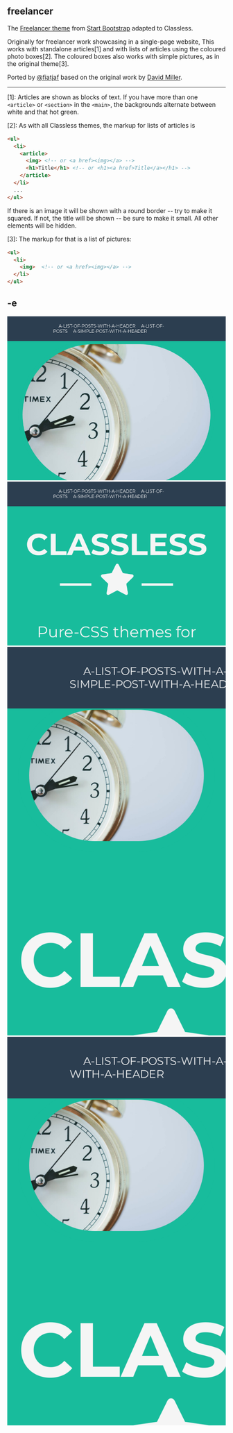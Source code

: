 ## freelancer

The [Freelancer theme](http://startbootstrap.com/template-overviews/freelancer/) from [Start Bootstrap](http://startbootstrap.com/) adapted to Classless.

Originally for freelancer work showcasing in a single-page website, This works with standalone articles[1] and with lists of articles using the coloured photo boxes[2]. The coloured boxes also works with simple pictures, as in the original theme[3].

Ported by [@fiatjaf](https://github.com/fiatjaf) based on the original work by [David Miller](http://davidmiller.io/).

---

[1]: Articles are shown as blocks of text. If you have more than one `<article>` or `<section>` in the `<main>`, the backgrounds alternate between white and that hot green.

[2]: As with all Classless themes, the markup for lists of articles is

```html
<ul>
  <li>
    <article>
      <img> <!-- or <a href><img></a> -->
      <h1>Title</h1> <!-- or <h1><a href>Title</a></h1> -->
    </article>
  </li>
  ...
</ul>
```

If there is an image it will be shown with a round border -- try to make it squared. If not, the title will be shown -- be sure to make it small. All other elements will be hidden.

[3]: The markup for that is a list of pictures:

```html
<ul>
  <li>
    <img>  <!-- or <a href><img></a> -->
  </li>
</ul>
```
-e 
---

![](screenshots/list.png)
![](screenshots/article.png)
![](screenshots/list-mobile.png)
![](screenshots/article-mobile.png)
